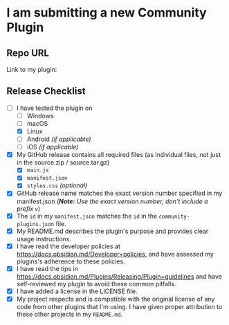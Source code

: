 # I am submitting a new Community Plugin

## Repo URL

<!--- Paste a link to your repo here for easy access -->
Link to my plugin:

## Release Checklist
- [ ] I have tested the plugin on
  - [ ]  Windows
  - [ ]  macOS
  - [x]  Linux
  - [ ]  Android _(if applicable)_
  - [ ]  iOS _(if applicable)_
- [x] My GitHub release contains all required files (as individual files, not just in the source.zip / source.tar.gz)
  - [x] `main.js`
  - [x] `manifest.json`
  - [x] `styles.css` _(optional)_
- [x] GitHub release name matches the exact version number specified in my manifest.json (_**Note:** Use the exact version number, don't include a prefix `v`_)
- [x] The `id` in my `manifest.json` matches the `id` in the `community-plugins.json` file.
- [x] My README.md describes the plugin's purpose and provides clear usage instructions.
- [x] I have read the developer policies at https://docs.obsidian.md/Developer+policies, and have assessed my plugins's adherence to these policies.
- [x] I have read the tips in https://docs.obsidian.md/Plugins/Releasing/Plugin+guidelines and have self-reviewed my plugin to avoid these common pitfalls.
- [x] I have added a license in the LICENSE file.
- [x] My project respects and is compatible with the original license of any code from other plugins that I'm using.
      I have given proper attribution to these other projects in my `README.md`.
